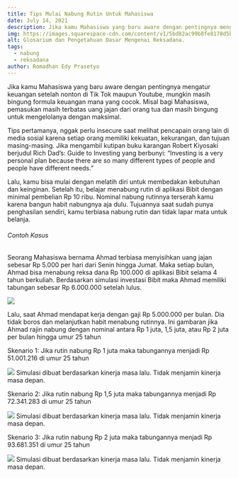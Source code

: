 ```yaml
---
title: Tips Mulai Nabung Rutin Untuk Mahasiswa
date: July 14, 2021
description: Jika kamu Mahasiswa yang baru aware dengan pentingnya mengatur keuangan setelah nonton di Tik Tok maupun Youtube, mungkin masih bingung formula keuangan mana yang cocok.
img: https://images.squarespace-cdn.com/content/v1/5bd82ac99b8fe8178d5bc6e9/1626080911222-LZCQCHTY1SA8I1WYQXND/unsplash-image-1zO4O3Z0UJA.jpg?format=2500w
alt: Glosarium dan Pengetahuan Dasar Mengenai Reksadana.
tags: 
  - nabung
  - reksadana
author: Romadhan Edy Prasetyo
---
```


<div class="text-justify grid gap-4">
  <p>Jika kamu Mahasiswa yang baru aware dengan pentingnya mengatur keuangan setelah nonton di Tik Tok maupun Youtube, mungkin masih bingung formula keuangan mana yang cocok. Misal bagi Mahasiswa, pemasukan masih terbatas uang jajan dari orang tua dan masih bingung untuk mengelolanya dengan maksimal.</p>
  <p>Tips pertamanya, nggak perlu insecure saat melihat pencapain orang lain di media sosial karena setiap orang memiliki kekuatan, kekurangan, dan tujuan masing-masing. Jika mengambil kutipan buku karangan Robert Kiyosaki berjudul Rich Dad’s: Guide to Investing yang berbunyi: “Investing is a very personal plan because there are so many different types of people and people have different needs.”</p>
  <p>Lalu, kamu bisa mulai dengan melatih diri untuk membedakan kebutuhan dan keinginan. Setelah itu, belajar menabung rutin di aplikasi Bibit dengan minimal pembelian Rp 10 ribu. Nominal nabung rutinnya terserah kamu karena bangun habit nabungnya aja dulu. Tujuannya saat sudah punya penghasilan sendiri, kamu terbiasa nabung rutin dan tidak lapar mata untuk belanja.</p>
</div>
<div class="py-8 text-justify grid gap-4">
  <h6 class="ft-h text-primary font-bold">Contoh Kasus</h6>
  <p>Seorang Mahasiswa bernama Ahmad terbiasa menyisihkan uang jajan sebesar Rp 5.000 per hari dari Senin hingga Jumat. Maka setiap bulan, Ahmad bisa menabung reksa dana Rp 100.000 di aplikasi Bibit selama 4 tahun berkuliah. Berdasarkan simulasi investasi Bibit maka Ahmad memiliki tabungan sebesar Rp 6.000.000 setelah lulus.</p>
  <img src="https://images.squarespace-cdn.com/content/v1/5bd82ac99b8fe8178d5bc6e9/1626083997681-ZRQ2JM00S41Z68NJC2IR/Screenshot_2021_04_16_08_59_30.jpg?format=1000w" class="article-img-vertical">
  <p>Lalu, saat Ahmad  mendapat kerja dengan gaji Rp 5.000.000 per bulan. Dia tidak boros dan melanjutkan habit menabung rutinnya. Ini gambaran jika Ahmad rajin nabung dengan nominal antara Rp 1 juta, 1,5 juta, atau Rp 2 juta per bulan hingga umur 25 tahun</p>
  <p class="font-bold ft-h">Skenario 1: Jika rutin nabung Rp 1 juta maka tabungannya menjadi Rp 51.001.216 di umur 25 tahun</p>
  <img src="https://images.squarespace-cdn.com/content/v1/5bd82ac99b8fe8178d5bc6e9/1626081135889-XAJXEIB706BF9MPW54BG/Screenshot_2021_04_16_09_00_41.jpg?format=1000w" class="article-img-vertical">
  <span class="text-xs italic">Simulasi dibuat berdasarkan kinerja masa lalu. Tidak menjamin kinerja masa depan.</span>
</div>

<div class="py-8 text-justify grid gap-4">
  <p class="font-bold ft-h">Skenario 2: Jika rutin nabung Rp 1,5 juta maka tabungannya menjadi Rp 72.341.283 di umur 25 tahun</p>
  <img src="https://images.squarespace-cdn.com/content/v1/5bd82ac99b8fe8178d5bc6e9/1626081289380-A2CWQCF1BH936FWF9DPS/Screenshot_2021_04_16_09_01_08.jpg?format=1000w" class="article-img-vertical">
  <span class="text-xs italic">Simulasi dibuat berdasarkan kinerja masa lalu. Tidak menjamin kinerja masa depan.</span>
</div>

<div class="py-8 text-justify grid gap-4">
  <p class="font-bold ft-h">Skenario 3: Jika rutin nabung Rp 2 juta maka tabungannya menjadi Rp 93.681.351 di umur 25 tahun</p>
  <img src="https://images.squarespace-cdn.com/content/v1/5bd82ac99b8fe8178d5bc6e9/1626081355343-7999QQ2T77HH88UP1L25/Screenshot_2021_04_16_09_01_23.jpg?format=1000w" class="article-img-vertical">
  <span class="text-xs italic">Simulasi dibuat berdasarkan kinerja masa lalu. Tidak menjamin kinerja masa depan.</span>
</div>